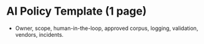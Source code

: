 # AI Policy Template (1 page)
- Owner, scope, human-in-the-loop, approved corpus, logging, validation, vendors, incidents.
